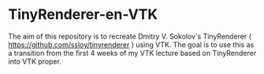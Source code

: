 # TinyRenderer-en-VTK

The aim of this repository is to recreate Dmitry V. Sokolov's TinyRenderer ( https://github.com/ssloy/tinyrenderer ) using VTK. The goal is to use this as a transition from the first 4 weeks of my VTK lecture based on TinyRenderer into VTK proper. 
